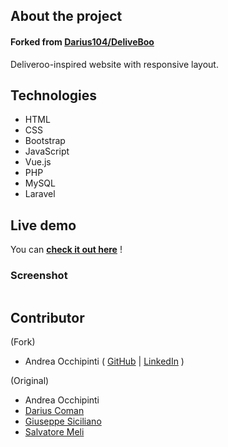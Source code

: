 ## About the project
#### Forked from [Darius104/DeliveBoo](https://github.com/Darius104/DeliveBoo)

Deliveroo-inspired website with responsive layout.


## Technologies 
- HTML
- CSS 
- Bootstrap
- JavaScript 
- Vue.js
- PHP 
- MySQL 
- Laravel

## Live demo
You can **[check it out here](https://painteyes.github.io/laravel-vue-deliveroo)** !

### Screenshot
<img src=""/>

## Contributor

(Fork)

- Andrea Occhipinti ( [GitHub](https://github.com/painteyes) | [LinkedIn](https://www.linkedin.com/in/occhipinti) )

(Original)
- Andrea Occhipinti 
- [Darius Coman](https://github.com/painteyes) 
- [Giuseppe Siciliano](https://github.com/painteyes) 
- [Salvatore Meli](https://github.com/painteyes)
